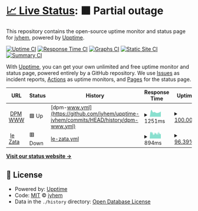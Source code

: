 # [📈 Live Status](https://demo.upptime.js.org): <!--live status--> **🟧 Partial outage**

This repository contains the open-source uptime monitor and status page for [jyhem](https://demo.upptime.js.org), powered by [Upptime](https://github.com/upptime/upptime).

[![Uptime CI](https://github.com/jyhem/upptime-jyhem/workflows/Uptime%20CI/badge.svg)](https://github.com/jyhem/upptime-jyhem/actions?query=workflow%3A%22Uptime+CI%22)
[![Response Time CI](https://github.com/jyhem/upptime-jyhem/workflows/Response%20Time%20CI/badge.svg)](https://github.com/jyhem/upptime-jyhem/actions?query=workflow%3A%22Response+Time+CI%22)
[![Graphs CI](https://github.com/jyhem/upptime-jyhem/workflows/Graphs%20CI/badge.svg)](https://github.com/jyhem/upptime-jyhem/actions?query=workflow%3A%22Graphs+CI%22)
[![Static Site CI](https://github.com/jyhem/upptime-jyhem/workflows/Static%20Site%20CI/badge.svg)](https://github.com/jyhem/upptime-jyhem/actions?query=workflow%3A%22Static+Site+CI%22)
[![Summary CI](https://github.com/jyhem/upptime-jyhem/workflows/Summary%20CI/badge.svg)](https://github.com/jyhem/upptime-jyhem/actions?query=workflow%3A%22Summary+CI%22)

With [Upptime](https://upptime.js.org), you can get your own unlimited and free uptime monitor and status page, powered entirely by a GitHub repository. We use [Issues](https://github.com/jyhem/upptime-jyhem/issues) as incident reports, [Actions](https://github.com/jyhem/upptime-jyhem/actions) as uptime monitors, and [Pages](https://demo.upptime.js.org) for the status page.

<!--start: status pages-->
<!-- This summary is generated by Upptime (https://github.com/upptime/upptime) -->
<!-- Do not edit this manually, your changes will be overwritten -->
<!-- prettier-ignore -->
| URL | Status | History | Response Time | Uptime |
| --- | ------ | ------- | ------------- | ------ |
| <img alt="" src="https://icons.duckduckgo.com/ip3/dpm.univ-grenoble-alpes.fr.ico" height="13"> [DPM WWW](https://dpm.univ-grenoble-alpes.fr) | 🟩 Up | [dpm-www.yml](https://github.com/jyhem/upptime-jyhem/commits/HEAD/history/dpm-www.yml) | <details><summary><img alt="Response time graph" src="./graphs/dpm-www/response-time-week.png" height="20"> 1251ms</summary><br><a href="https://jyhem.github.io/upptime-jyhem/history/dpm-www"><img alt="Response time 1238" src="https://img.shields.io/endpoint?url=https%3A%2F%2Fraw.githubusercontent.com%2Fjyhem%2Fupptime-jyhem%2FHEAD%2Fapi%2Fdpm-www%2Fresponse-time.json"></a><br><a href="https://jyhem.github.io/upptime-jyhem/history/dpm-www"><img alt="24-hour response time 1363" src="https://img.shields.io/endpoint?url=https%3A%2F%2Fraw.githubusercontent.com%2Fjyhem%2Fupptime-jyhem%2FHEAD%2Fapi%2Fdpm-www%2Fresponse-time-day.json"></a><br><a href="https://jyhem.github.io/upptime-jyhem/history/dpm-www"><img alt="7-day response time 1251" src="https://img.shields.io/endpoint?url=https%3A%2F%2Fraw.githubusercontent.com%2Fjyhem%2Fupptime-jyhem%2FHEAD%2Fapi%2Fdpm-www%2Fresponse-time-week.json"></a><br><a href="https://jyhem.github.io/upptime-jyhem/history/dpm-www"><img alt="30-day response time 1227" src="https://img.shields.io/endpoint?url=https%3A%2F%2Fraw.githubusercontent.com%2Fjyhem%2Fupptime-jyhem%2FHEAD%2Fapi%2Fdpm-www%2Fresponse-time-month.json"></a><br><a href="https://jyhem.github.io/upptime-jyhem/history/dpm-www"><img alt="1-year response time 1188" src="https://img.shields.io/endpoint?url=https%3A%2F%2Fraw.githubusercontent.com%2Fjyhem%2Fupptime-jyhem%2FHEAD%2Fapi%2Fdpm-www%2Fresponse-time-year.json"></a></details> | <details><summary><a href="https://jyhem.github.io/upptime-jyhem/history/dpm-www">100.00%</a></summary><a href="https://jyhem.github.io/upptime-jyhem/history/dpm-www"><img alt="All-time uptime 99.95%" src="https://img.shields.io/endpoint?url=https%3A%2F%2Fraw.githubusercontent.com%2Fjyhem%2Fupptime-jyhem%2FHEAD%2Fapi%2Fdpm-www%2Fuptime.json"></a><br><a href="https://jyhem.github.io/upptime-jyhem/history/dpm-www"><img alt="24-hour uptime 100.00%" src="https://img.shields.io/endpoint?url=https%3A%2F%2Fraw.githubusercontent.com%2Fjyhem%2Fupptime-jyhem%2FHEAD%2Fapi%2Fdpm-www%2Fuptime-day.json"></a><br><a href="https://jyhem.github.io/upptime-jyhem/history/dpm-www"><img alt="7-day uptime 100.00%" src="https://img.shields.io/endpoint?url=https%3A%2F%2Fraw.githubusercontent.com%2Fjyhem%2Fupptime-jyhem%2FHEAD%2Fapi%2Fdpm-www%2Fuptime-week.json"></a><br><a href="https://jyhem.github.io/upptime-jyhem/history/dpm-www"><img alt="30-day uptime 100.00%" src="https://img.shields.io/endpoint?url=https%3A%2F%2Fraw.githubusercontent.com%2Fjyhem%2Fupptime-jyhem%2FHEAD%2Fapi%2Fdpm-www%2Fuptime-month.json"></a><br><a href="https://jyhem.github.io/upptime-jyhem/history/dpm-www"><img alt="1-year uptime 99.97%" src="https://img.shields.io/endpoint?url=https%3A%2F%2Fraw.githubusercontent.com%2Fjyhem%2Fupptime-jyhem%2FHEAD%2Fapi%2Fdpm-www%2Fuptime-year.json"></a></details>
| <img alt="" src="https://icons.duckduckgo.com/ip3/zata.free.fr.ico" height="13"> [le Zata](http://zata.free.fr) | 🟥 Down | [le-zata.yml](https://github.com/jyhem/upptime-jyhem/commits/HEAD/history/le-zata.yml) | <details><summary><img alt="Response time graph" src="./graphs/le-zata/response-time-week.png" height="20"> 894ms</summary><br><a href="https://jyhem.github.io/upptime-jyhem/history/le-zata"><img alt="Response time 1193" src="https://img.shields.io/endpoint?url=https%3A%2F%2Fraw.githubusercontent.com%2Fjyhem%2Fupptime-jyhem%2FHEAD%2Fapi%2Fle-zata%2Fresponse-time.json"></a><br><a href="https://jyhem.github.io/upptime-jyhem/history/le-zata"><img alt="24-hour response time 838" src="https://img.shields.io/endpoint?url=https%3A%2F%2Fraw.githubusercontent.com%2Fjyhem%2Fupptime-jyhem%2FHEAD%2Fapi%2Fle-zata%2Fresponse-time-day.json"></a><br><a href="https://jyhem.github.io/upptime-jyhem/history/le-zata"><img alt="7-day response time 894" src="https://img.shields.io/endpoint?url=https%3A%2F%2Fraw.githubusercontent.com%2Fjyhem%2Fupptime-jyhem%2FHEAD%2Fapi%2Fle-zata%2Fresponse-time-week.json"></a><br><a href="https://jyhem.github.io/upptime-jyhem/history/le-zata"><img alt="30-day response time 888" src="https://img.shields.io/endpoint?url=https%3A%2F%2Fraw.githubusercontent.com%2Fjyhem%2Fupptime-jyhem%2FHEAD%2Fapi%2Fle-zata%2Fresponse-time-month.json"></a><br><a href="https://jyhem.github.io/upptime-jyhem/history/le-zata"><img alt="1-year response time 1133" src="https://img.shields.io/endpoint?url=https%3A%2F%2Fraw.githubusercontent.com%2Fjyhem%2Fupptime-jyhem%2FHEAD%2Fapi%2Fle-zata%2Fresponse-time-year.json"></a></details> | <details><summary><a href="https://jyhem.github.io/upptime-jyhem/history/le-zata">96.39%</a></summary><a href="https://jyhem.github.io/upptime-jyhem/history/le-zata"><img alt="All-time uptime 99.86%" src="https://img.shields.io/endpoint?url=https%3A%2F%2Fraw.githubusercontent.com%2Fjyhem%2Fupptime-jyhem%2FHEAD%2Fapi%2Fle-zata%2Fuptime.json"></a><br><a href="https://jyhem.github.io/upptime-jyhem/history/le-zata"><img alt="24-hour uptime 98.33%" src="https://img.shields.io/endpoint?url=https%3A%2F%2Fraw.githubusercontent.com%2Fjyhem%2Fupptime-jyhem%2FHEAD%2Fapi%2Fle-zata%2Fuptime-day.json"></a><br><a href="https://jyhem.github.io/upptime-jyhem/history/le-zata"><img alt="7-day uptime 96.39%" src="https://img.shields.io/endpoint?url=https%3A%2F%2Fraw.githubusercontent.com%2Fjyhem%2Fupptime-jyhem%2FHEAD%2Fapi%2Fle-zata%2Fuptime-week.json"></a><br><a href="https://jyhem.github.io/upptime-jyhem/history/le-zata"><img alt="30-day uptime 97.59%" src="https://img.shields.io/endpoint?url=https%3A%2F%2Fraw.githubusercontent.com%2Fjyhem%2Fupptime-jyhem%2FHEAD%2Fapi%2Fle-zata%2Fuptime-month.json"></a><br><a href="https://jyhem.github.io/upptime-jyhem/history/le-zata"><img alt="1-year uptime 99.50%" src="https://img.shields.io/endpoint?url=https%3A%2F%2Fraw.githubusercontent.com%2Fjyhem%2Fupptime-jyhem%2FHEAD%2Fapi%2Fle-zata%2Fuptime-year.json"></a></details>

<!--end: status pages-->

[**Visit our status website →**](https://demo.upptime.js.org)

## 📄 License

- Powered by: [Upptime](https://github.com/upptime/upptime)
- Code: [MIT](./LICENSE) © [jyhem](https://demo.upptime.js.org)
- Data in the `./history` directory: [Open Database License](https://opendatacommons.org/licenses/odbl/1-0/)

